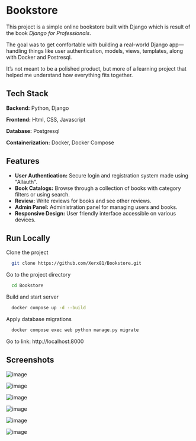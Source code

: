 
# Bookstore

This project is a simple online bookstore built with Django which is result of the book *Django for Professionals*.

The goal was to get comfortable with building a real-world Django app—handling things like user authentication, models, views, templates, along with Docker and Postresql.

It’s not meant to be a polished product, but more of a learning project that helped me understand how everything fits together.


## Tech Stack

**Backend:** Python, Django

**Frontend:** Html, CSS, Javascript

**Database:** Postgresql

**Containerization:** Docker, Docker Compose
## Features

- **User Authentication:** Secure login and registration system made using "Allauth".
- **Book Catalogs:** Browse through a collection of books with category filters or using search.
- **Review:** Write reviews for books and see other reviews.
- **Admin Panel:** Administration panel for managing users and books.
- **Responsive Design:** User friendly interface accessible on various devices.


## Run Locally

Clone the project

```bash
  git clone https://github.com/Xerx81/Bookstore.git
```

Go to the project directory

```bash
  cd Bookstore
```

Build and start server

```bash
  docker compose up -d --build
```

Apply database migrations

```bash
  docker compose exec web python manage.py migrate
```
Go to link: http://localhost:8000

## Screenshots

![image](https://github.com/user-attachments/assets/f487e9df-4180-4406-8d35-ed0c00e8a5e7)

![image](https://github.com/user-attachments/assets/6717e791-6dab-4c89-9972-b24bf11ab854)

![image](https://github.com/user-attachments/assets/2dc8fe9a-6590-4141-87b3-55b77822d6bb)

![image](https://github.com/user-attachments/assets/c5ad1362-4e99-4b39-b02a-3ea897245dc7)

![image](https://github.com/user-attachments/assets/c1c3ec40-0bdd-4621-ab45-97057c31f728)

![image](https://github.com/user-attachments/assets/aad7aef8-19c1-4b97-9c29-47a317527c15)

